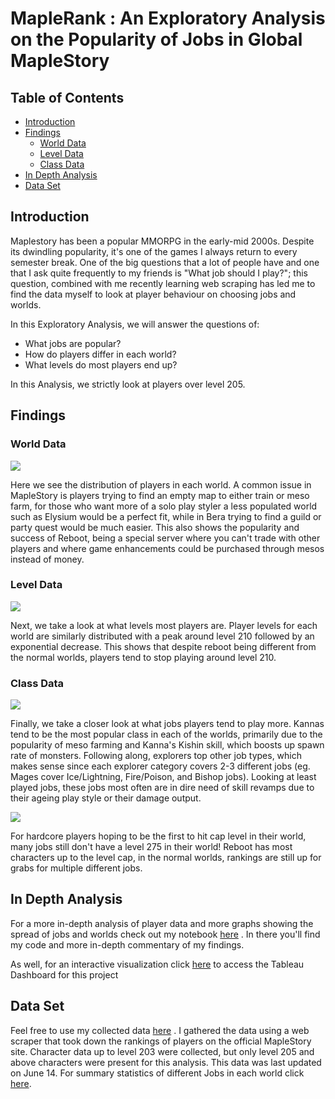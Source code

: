 # MapleRank : An Exploratory Analysis on the Popularity of Jobs in Global MapleStory

## Table of Contents
* [Introduction](https://github.com/kaishuun/Maplestory-Rankings-Exploratory-Analysis#introduction)
* [Findings](https://github.com/kaishuun/Maplestory-Rankings-Exploratory-Analysis#findings)
    * [World Data](https://github.com/kaishuun/Maplestory-Rankings-Exploratory-Analysis#world-data)
    * [Level Data](https://github.com/kaishuun/Maplestory-Rankings-Exploratory-Analysis#level-data)
    * [Class Data](https://github.com/kaishuun/Maplestory-Rankings-Exploratory-Analysis#class-data)
* [In Depth Analysis](https://github.com/kaishuun/MapleRank#in-depth-analysis)
* [Data Set](https://github.com/kaishuun/Maplestory-Rankings-Exploratory-Analysis#data-set)

## Introduction
Maplestory has been a popular MMORPG in the early-mid 2000s. Despite its dwindling popularity, it's one of the games I always return to every semester break. One of the big questions that a lot of people have and one that I ask quite frequently to my friends is "What job should I play?"; this question, combined with me recently learning web scraping has led me to find the data myself to look at player behaviour on choosing jobs and worlds. 

In this Exploratory Analysis, we will answer the questions of:
- What jobs are popular?
- How do players differ in each world?
- What levels do most players end up?

In this Analysis, we strictly look at players over level 205.

## Findings

### World Data

![](https://res.cloudinary.com/kevinhe/image/upload/v1594505679/World_Distribution_pg1bhz.png)

Here we see the distribution of players in each world. A common issue in MapleStory is players trying to find an empty map to either train or meso farm, for those who want more of a solo play styler a less populated world such as Elysium would be a perfect fit, while in Bera trying to find a guild or party quest would be much easier. This also shows the popularity and success of Reboot, being a special server where you can't trade with other players and where game enhancements could be purchased through mesos instead of money.

### Level Data
![](https://res.cloudinary.com/kevinhe/image/upload/v1594505666/Level_Distribution_per_world_mmz3b7.png)

Next, we take a look at what levels most players are. Player levels for each world are similarly distributed with a peak around level 210 followed by an exponential decrease. This shows that despite reboot being different from the normal worlds, players tend to stop playing around level 210.

### Class Data
![](https://res.cloudinary.com/kevinhe/image/upload/v1594505654/popular_classes_for_each_world_y8cphe.png)

Finally, we take a closer look at what jobs players tend to play more. Kannas tend to be the most popular class in each of the worlds, primarily due to the popularity of meso farming and Kanna's Kishin skill, which boosts up spawn rate of monsters. Following along, explorers top other job types, which makes sense since each explorer category covers 2-3 different jobs (eg. Mages cover Ice/Lightning, Fire/Poison, and Bishop jobs). Looking at least played jobs, these jobs most often are in dire need of skill revamps due to their ageing play style or their damage output.

![](https://res.cloudinary.com/kevinhe/image/upload/v1594505641/Max_Level_per_world_rrsxd1.png)

For hardcore players hoping to be the first to hit cap level in their world, many jobs still don't have a level 275 in their world! Reboot has most characters up to the level cap, in the normal worlds, rankings are still up for grabs for multiple different jobs.
   
## In Depth Analysis
For a more in-depth analysis of player data and more graphs showing the spread of jobs and worlds check out my notebook [here](https://github.com/kaishuun/Maplestory-Rankings-Exploratory-Analysis/blob/master/Maplestory%20Analysis.ipynb) . In there you'll find my code and more in-depth commentary of my findings.

As well, for an interactive visualization click [here](https://public.tableau.com/profile/kevin3333#!/vizhome/MaplestoryExploratoryAnalysis/Dashboard1?publish=yes) to access the Tableau Dashboard for this project

## Data Set
Feel free to use my collected data [here](https://github.com/kaishuun/Maplestory-Rankings-Exploratory-Analysis/blob/master/Maplestory%20Rank%20Data.csv) . I gathered the data using a web scraper that took down the rankings of players on the official MapleStory site. Character data up to level 203 were collected, but only level 205 and above characters were present for this analysis. This data was last updated on June 14. For summary statistics of different Jobs in each world click [here](https://github.com/kaishuun/Maplestory-Rankings-Exploratory-Analysis/blob/master/Summary%20Statistics.csv).
